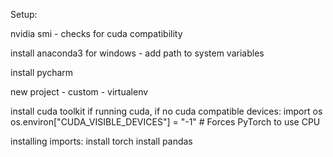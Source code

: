 Setup:

nvidia smi - checks for cuda compatibility

install anaconda3 for windows - add path to system variables

install pycharm

new project - custom - virtualenv

install cuda toolkit if running cuda, if no cuda compatible devices: import os os.environ["CUDA_VISIBLE_DEVICES"] = "-1" # Forces PyTorch to use CPU

installing imports: install torch install pandas
